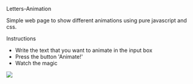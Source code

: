 Letters-Animation

Simple web page to show different animations using pure javascript and css.

Instructions

* Write the text that you want to animate in the input box
* Press the button 'Animate!'
* Watch the magic

<a  href="https://im6.ezgif.com/tmp/ezgif-6-2a892cad4aac.gif"><img src="https://im6.ezgif.com/tmp/ezgif-6-2a892cad4aac.gif"/></a>
